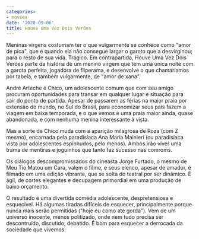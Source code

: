 ```yaml
---
categories:
- movies
date: '2020-09-06'
title: Houve uma Vez Dois Verões
---
```


Meninas virgens costumam ter o que vulgarmente se conhece como "amor de pica", que é quando ela não consegue largar o garoto que a desvirginou; para o resto de sua vida. Trágico. Em contrapartida, Houve Uma Vez Dois Verões parte da história de um menino virgem que tem uma única noite com a garota perfeita, jogadora de fliperama, e desenvolve o que chamaríamos por tabela, e também vulgarmente, de "amor de xana".

André Arteche é Chico, um adolescente comum que com seu amigo procuram oportunidades para transar em qualquer lugar e situação para sair do ponto de partida. Apesar de passarem as férias na maior praia por extensão do mundo, no Sul do Brasil, para economizar seus pais fazem a viagem em baixa temporada, e o que vemos é uma praia maior ainda, quase abandonada, e com nenhuma menina interessante à vista.

Mas a sorte de Chico muda com a aparição milagrosa de Roza (com Z mesmo), encarnada pela paradisíaca Ana Maria Mainieri (ou paradisíaca vista por adolescentes espinhudos, pelo menos). Ambos irão viver uma trama de mentiras e joguinhos que tanto faz sucesso nas comroms.

Os diálogos descompromissados do cineasta Jorge Furtado, o mesmo de Meu Tio Matou um Cara, valem o filme, e seus elenco, apesar de amador, é filmado em uma edição vibrante, que se solta do teatral por ser dinâmico. É ágil, de cortes elegantes e decupagem primordial em uma produção de baixo orçamento.

O resultado é uma divertida comédia adolescente, despretensiosa e esquecível. Há algumas tiradas difíceis de esquecer, principalmente porque nunca mais serão permitidas ("hoje eu como até gorda"). Vem de um universo inocente, menos politizado, onde nem tudo precisa ser descontruído, discutido, debatido. É bom para esquecer a derrocada da sociedade que vivemos.